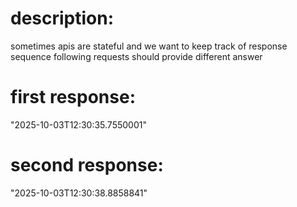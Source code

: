 # description:

sometimes apis are stateful and we want to keep track of response sequence
following requests should provide different answer

# first response:

"2025-10-03T12:30:35.7550001"

# second response:

"2025-10-03T12:30:38.8858841"
